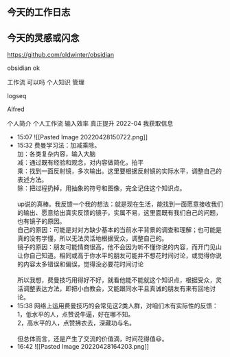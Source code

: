 ## 今天的工作日志

## 今天的灵感或闪念

https://github.com/oldwinter/obsidian

obsidian ok

工作流 可以吗
个人知识 管理

logseq

Alfred

个人简介
个人工作流
输入效率
真正提升
2022-04
我获取信息
- 15:07 ![[Pasted Image 20220428150722.png]]
- 15:32 费曼学习法：加减乘除。<br>加：各类复杂内容，输入大脑<br>减：通过既有经验和观念，对内容做简化，拍平<br>乘：找到一面反射镜，多次输出。这里要根据反射镜的实际水平，调整自己的表述方法。<br>除：把过程扔掉，用抽象的符号和图像，完全记住这个知识点。<br><br>up说的真棒。我反馈一个我的想法：就是现在生活，能找到一面愿意接收我们的输出、愿意给出真实反馈的镜子，实属不易，这里面既有我们自己的问题，也有镜子的原因。<br>自己的原因：可能是对对方缺少基本的当前水平背景的调查和理解；也可能是真的没有学懂，所以无法灵活地根据受众，调整自己的。<br>镜子的原因：朋友可能情商很高，他不会因为听不懂你说的内容，而开门见山让你自己知道。相同或高于你水平的朋友可能并不想花时间讨论，或觉得你说的内容太多错误和偏误，觉得没必要花时间讨论<br><br>所以我想，费曼技巧用得好不好，就看他能不能就这个知识点，根据受众，灵活调整表达方法，即把小白教会，又能跟同水平且真诚的朋友有来有回地讨论。
- 15:38 网络上运用费曼技巧的会常见这2类人群，对咱们木有实际性的反馈：<br>1，低水平的人，点赞说牛逼，好在哪不知。<br>2，高水平的人，点赞拂衣去，深藏功与名。<br><br>但总体而言，还是产生了交流的价值滴，时间花得值😃。
- 16:42 ![[Pasted Image 20220428164203.png]]
